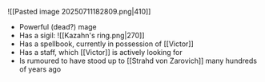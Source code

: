 ![[Pasted image 20250711182809.png|410]]
- Powerful (dead?) mage
- Has a sigil: 
![[Kazahn's ring.png|270]]
- Has a spellbook, currently in possession of [[Victor]]
- Has a staff, which [[Victor]] is actively looking for
- Is rumoured to have stood up to [[Strahd von Zarovich]] many hundreds of years ago